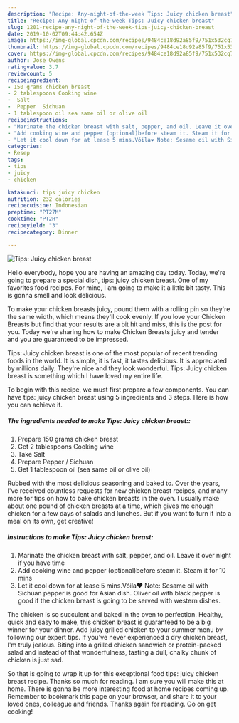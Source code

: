 ```yaml
---
description: "Recipe: Any-night-of-the-week Tips: Juicy chicken breast"
title: "Recipe: Any-night-of-the-week Tips: Juicy chicken breast"
slug: 1201-recipe-any-night-of-the-week-tips-juicy-chicken-breast
date: 2019-10-02T09:44:42.654Z
image: https://img-global.cpcdn.com/recipes/9484ce18d92a85f9/751x532cq70/tips-juicy-chicken-breast-recipe-main-photo.jpg
thumbnail: https://img-global.cpcdn.com/recipes/9484ce18d92a85f9/751x532cq70/tips-juicy-chicken-breast-recipe-main-photo.jpg
cover: https://img-global.cpcdn.com/recipes/9484ce18d92a85f9/751x532cq70/tips-juicy-chicken-breast-recipe-main-photo.jpg
author: Jose Owens
ratingvalue: 3.7
reviewcount: 5
recipeingredient:
- 150 grams chicken breast
- 2 tablespoons Cooking wine
-  Salt
-  Pepper  Sichuan
- 1 tablespoon oil sea same oil or olive oil
recipeinstructions:
- "Marinate the chicken breast with salt, pepper, and oil. Leave it over night if you have time"
- "Add cooking wine and pepper (optional)before steam it. Steam it for 10 mins"
- "Let it cool down for at lease 5 mins.Vóila❤️ Note: Sesame oil with Sichuan pepper is good for Asian dish. Oliver oil with black pepper is good if the chicken breast is going to be served with western dishes."
categories:
- Resep
tags:
- tips
- juicy
- chicken

katakunci: tips juicy chicken
nutrition: 232 calories
recipecuisine: Indonesian
preptime: "PT27M"
cooktime: "PT2H"
recipeyield: "3"
recipecategory: Dinner

---
```



![Tips: Juicy chicken breast](https://img-global.cpcdn.com/recipes/9484ce18d92a85f9/751x532cq70/tips-juicy-chicken-breast-recipe-main-photo.jpg)

Hello everybody, hope you are having an amazing day today. Today, we're going to prepare a special dish, tips: juicy chicken breast. One of my favorites food recipes. For mine, I am going to make it a little bit tasty. This is gonna smell and look delicious.

To make your chicken breasts juicy, pound them with a rolling pin so they&#39;re the same width, which means they&#39;ll cook evenly. If you love your Chicken Breasts but find that your results are a bit hit and miss, this is the post for you. Today we&#39;re sharing how to make Chicken Breasts juicy and tender and you are guaranteed to be impressed.

Tips: Juicy chicken breast is one of the most popular of recent trending foods in the world. It is simple, it is fast, it tastes delicious. It is appreciated by millions daily. They're nice and they look wonderful. Tips: Juicy chicken breast is something which I have loved my entire life.


To begin with this recipe, we must first prepare a few components. You can have tips: juicy chicken breast using 5 ingredients and 3 steps. Here is how you can achieve it.

##### The ingredients needed to make Tips: Juicy chicken breast::

1. Prepare 150 grams chicken breast
1. Get 2 tablespoons Cooking wine
1. Take  Salt
1. Prepare  Pepper / Sichuan
1. Get 1 tablespoon oil (sea same oil or olive oil)


Rubbed with the most delicious seasoning and baked to. Over the years, I&#39;ve received countless requests for new chicken breast recipes, and many more for tips on how to bake chicken breasts in the oven. I usually make about one pound of chicken breasts at a time, which gives me enough chicken for a few days of salads and lunches. But if you want to turn it into a meal on its own, get creative! 

##### Instructions to make Tips: Juicy chicken breast:

1. Marinate the chicken breast with salt, pepper, and oil. Leave it over night if you have time
1. Add cooking wine and pepper (optional)before steam it. Steam it for 10 mins
1. Let it cool down for at lease 5 mins.Vóila❤️ Note: Sesame oil with Sichuan pepper is good for Asian dish. Oliver oil with black pepper is good if the chicken breast is going to be served with western dishes.


The chicken is so succulent and baked in the oven to perfection. Healthy, quick and easy to make, this chicken breast is guaranteed to be a big winner for your dinner. Add juicy grilled chicken to your summer menu by following our expert tips. If you&#39;ve never experienced a dry chicken breast, I&#39;m truly jealous. Biting into a grilled chicken sandwich or protein-packed salad and instead of that wonderfulness, tasting a dull, chalky chunk of chicken is just sad. 

So that is going to wrap it up for this exceptional food tips: juicy chicken breast recipe. Thanks so much for reading. I am sure you will make this at home. There is gonna be more interesting food at home recipes coming up. Remember to bookmark this page on your browser, and share it to your loved ones, colleague and friends. Thanks again for reading. Go on get cooking!
